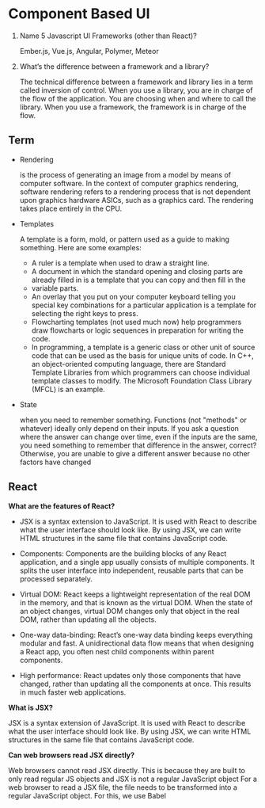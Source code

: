 # Component Based UI

1. Name 5 Javascript UI Frameworks (other than React)?

   Ember.js, Vue.js, Angular, Polymer, Meteor

2. What’s the difference between a framework and a library?

   The technical difference between a framework and library lies in a term called inversion of control. When you use a library, you are in charge of the flow of the application. You are choosing when and where to call the library. When you use a framework, the framework is in charge of the flow.

## Term

- Rendering

  is the process of generating an image from a model by means of computer software. In the context of computer graphics rendering, software rendering refers to a rendering process that is not dependent upon graphics hardware ASICs, such as a graphics card. The rendering takes place entirely in the CPU.

- Templates

  A template is a form, mold, or pattern used as a guide to making something. Here are some examples:

  - A ruler is a template when used to draw a straight line.
  - A document in which the standard opening and closing parts are already filled in is a template that you can copy and then fill in the
  - variable parts.
  - An overlay that you put on your computer keyboard telling you special key combinations for a particular application is a template for selecting the right keys to press.
  - Flowcharting templates (not used much now) help programmers draw flowcharts or logic sequences in preparation for writing the code.
  - In programming, a template is a generic class or other unit of source code that can be used as the basis for unique units of code. In C++, an object-oriented computing language, there are Standard Template Libraries from which programmers can choose individual template classes to modify. The Microsoft Foundation Class Library (MFCL) is an example.

- State

  when you need to remember something. Functions (not "methods" or whatever) ideally only depend on their inputs. If you ask a question where the answer can change over time, even if the inputs are the same, you need something to remember that difference in the answer, correct? Otherwise, you are unable to give a different answer because no other factors have changed

## React

**What are the features of React?**

- JSX is a syntax extension to JavaScript. It is used with React to describe what the user interface should look like. By using JSX, we can write HTML structures in the same file that contains JavaScript code.

- Components: Components are the building blocks of any React application, and a single app usually consists of multiple components. It splits the user interface into independent, reusable parts that can be processed separately.

- Virtual DOM: React keeps a lightweight representation of the real DOM in the memory, and that is known as the virtual DOM. When the state of an object changes, virtual DOM changes only that object in the real DOM, rather than updating all the objects.

- One-way data-binding: React’s one-way data binding keeps everything modular and fast. A unidirectional data flow means that when designing a React app, you often nest child components within parent components.

- High performance: React updates only those components that have changed, rather than updating all the components at once. This results in much faster web applications.

**What is JSX?**

JSX is a syntax extension of JavaScript. It is used with React to describe what the user interface should look like. By using JSX, we can write HTML structures in the same file that contains JavaScript code.

**Can web browsers read JSX directly?**

Web browsers cannot read JSX directly. This is because they are built to only read regular JS objects and JSX is not a regular JavaScript object
For a web browser to read a JSX file, the file needs to be transformed into a regular JavaScript object. For this, we use Babel

